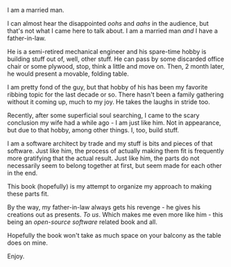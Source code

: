 I am a married man. 

I can almost hear the disappointed _oohs_ and _aahs_ in the audience, but that's not what I came here to talk about. I am a married man _and_ I have a father-in-law.

He is a semi-retired mechanical engineer and his spare-time hobby is building stuff out of, well, other stuff. He can pass by some discarded office chair or some plywood, stop, think a little and move on. Then, 2 month later, he would present a movable, folding table.

I am pretty fond of the guy, but that hobby of his has been my favorite ribbing topic for the last decade or so. There hasn't been a family gathering without it coming up, much to my joy. He takes the laughs in stride too.

Recently, after some superficial soul searching, I came to the scary conclusion my wife had a while ago - I am just like him. Not in appearance, but due to that hobby, among other things. I, too, build stuff.

I am a software architect by trade and my stuff is bits and pieces of that software. Just like him, the process of actually making them fit is frequently more gratifying that the actual result. Just like him, the parts do not necessarily seem to belong together at first, but seem made for each other in the end.

This book (hopefully) is my attempt to organize my approach to making these parts fit.

By the way, my father-in-law always gets his revenge - he gives his creations out as presents. _To us_. Which makes me even more like him - this being an _open-source software_ related book and all.

Hopefully the book won't take as much space on your balcony as the table does on mine.

Enjoy.
